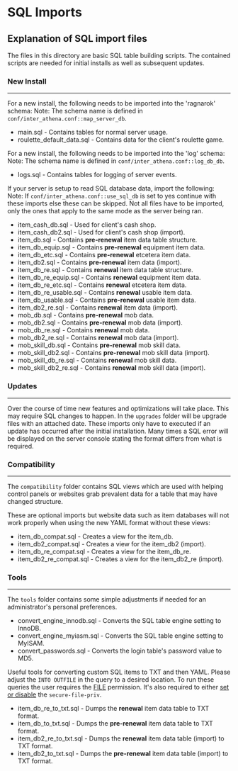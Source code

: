 # SQL Imports

## Explanation of SQL import files

The files in this directory are basic SQL table building scripts. The contained scripts are needed for initial installs as well as subsequent updates.

### New Install
---
For a new install, the following needs to be imported into the 'ragnarok' schema:
Note: The schema name is defined in `conf/inter_athena.conf::map_server_db`.

* main.sql - Contains tables for normal server usage.
* roulette_default_data.sql - Contains data for the client's roulette game.

For a new install, the following needs to be imported into the 'log' schema:
Note: The schema name is defined in `conf/inter_athena.conf::log_db_db`.

* logs.sql - Contains tables for logging of server events.

If your server is setup to read SQL database data, import the following:
Note: If `conf/inter_athena.conf::use_sql_db` is set to yes continue with these imports else these can be skipped. Not all files have to be imported, only the ones that apply to the same mode as the server being ran.

* item_cash_db.sql - Used for client's cash shop.
* item_cash_db2.sql - Used for client's cash shop (import).
* item_db.sql - Contains __pre-renewal__ item data table structure.
* item_db_equip.sql - Contains __pre-renewal__ equipment item data.
* item_db_etc.sql - Contains __pre-renewal__ etcetera item data.
* item_db2.sql - Contains __pre-renewal__ item data (import).
* item_db_re.sql - Contains __renewal__ item data table structure.
* item_db_re_equip.sql - Contains __renewal__ equipment item data.
* item_db_re_etc.sql - Contains __renewal__ etcetera item data.
* item_db_re_usable.sql - Contains __renewal__ usable item data.
* item_db_usable.sql - Contains __pre-renewal__ usable item data.
* item_db2_re.sql - Contains __renewal__ item data (import).
* mob_db.sql - Contains __pre-renewal__ mob data.
* mob_db2.sql - Contains __pre-renewal__ mob data (import).
* mob_db_re.sql - Contains __renewal__ mob data.
* mob_db2_re.sql - Contains __renewal__ mob data (import).
* mob_skill_db.sql - Contains __pre-renewal__ mob skill data.
* mob_skill_db2.sql - Contains __pre-renewal__ mob skill data (import).
* mob_skill_db_re.sql - Contains __renewal__ mob skill data.
* mob_skill_db2_re.sql - Contains __renewal__ mob skill data (import).

### Updates
---
Over the course of time new features and optimizations will take place. This may require SQL changes to happen. In the `upgrades` folder will be upgrade files with an attached date.
These imports only have to executed if an update has occurred after the initial installation. Many times a SQL error will be displayed on the server console stating the format differs from what is required.

### Compatibility
---
The `compatibility` folder contains SQL views which are used with helping control panels or websites grab prevalent data for a table that may have changed structure.

These are optional imports but website data such as item databases will not work properly when using the new YAML format without these views:

* item_db_compat.sql - Creates a view for the item_db.
* item_db2_compat.sql - Creates a view for the item_db2 (import).
* item_db_re_compat.sql - Creates a view for the item_db_re.
* item_db2_re_compat.sql - Creates a view for the item_db2_re (import).

### Tools
---
The `tools` folder contains some simple adjustments if needed for an administrator's personal preferences.

* convert_engine_innodb.sql - Converts the SQL table engine setting to InnoDB.
* convert_engine_myiasm.sql - Converts the SQL table engine setting to MyISAM.
* convert_passwords.sql - Converts the login table's password value to MD5.

Useful tools for converting custom SQL items to TXT and then YAML. Please adjust the `INTO OUTFILE` in the query to a desired location.
To run these queries the user requires the [FILE](https://dev.mysql.com/doc/refman/8.0/en/privileges-provided.html#priv_file) permission. It's also required to either [set or disable](https://computingforgeeks.com/how-to-solve-mysql-server-is-running-with-the-secure-file-priv-error/) the `secure-file-priv`. 

* item_db_re_to_txt.sql - Dumps the __renewal__ item data table to TXT format.
* item_db_to_txt.sql - Dumps the __pre-renewal__ item data table to TXT format.
* item_db2_re_to_txt.sql - Dumps the __renewal__ item data table (import) to TXT format.
* item_db2_to_txt.sql - Dumps the __pre-renewal__ item data table (import) to TXT format.
